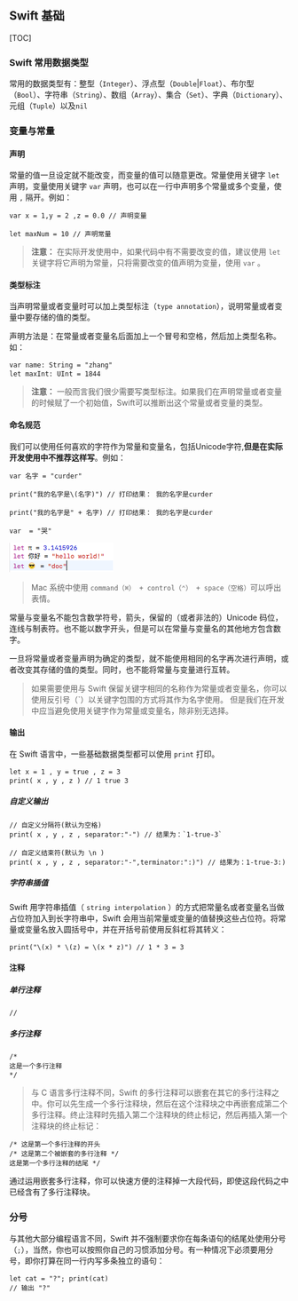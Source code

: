 ## Swift 基础

[TOC]

### Swift 常用数据类型
常用的数据类型有：整型（`Integer`）、浮点型（`Double`|`Float`）、布尔型（`Bool`）、字符串（`String`）、数组（`Array`）、集合（`Set`）、字典（`Dictionary`）、元组（`Tuple`）以及`nil`

### 变量与常量

#### 声明

常量的值一旦设定就不能改变，而变量的值可以随意更改。常量使用关键字 `let` 声明，变量使用关键字 `var` 声明，也可以在一行中声明多个常量或多个变量，使用 `,` 隔开。例如：
```
var x = 1,y = 2 ,z = 0.0 // 声明变量

let maxNum = 10 // 声明常量
```
> **注意：**
> 在实际开发使用中，如果代码中有不需要改变的值，建议使用 `let` 关键字将它声明为常量，只将需要改变的值声明为变量，使用 `var` 。

#### 类型标注

当声明常量或者变量时可以加上类型标注（`type annotation`），说明常量或者变量中要存储的值的类型。

声明方法是：在常量或者变量名后面加上一个冒号和空格，然后加上类型名称。如：

```
var name: String = "zhang"
let maxInt: UInt = 1844
```

> **注意：** 一般而言我们很少需要写类型标注。如果我们在声明常量或者变量的时候赋了一个初始值，Swift可以推断出这个常量或者变量的类型。

#### 命名规范
我们可以使用任何喜欢的字符作为常量和变量名，包括Unicode字符,**但是在实际开发使用中不推荐这样写**。例如：

```
var 名字 = "curder"

print("我的名字是\(名字)") // 打印结果： 我的名字是curder

print("我的名字是" + 名字) // 打印结果： 我的名字是curder

var  = "哭"
```

![](image/QQ20161207-0.png)

> Mac 系统中使用 `command（⌘） + control（⌃） + space（空格）`可以呼出表情。 

常量与变量名不能包含数学符号，箭头，保留的（或者非法的）Unicode 码位，连线与制表符。也不能以数字开头，但是可以在常量与变量名的其他地方包含数字。

一旦将常量或者变量声明为确定的类型，就不能使用相同的名字再次进行声明，或者改变其存储的值的类型。同时，也不能将常量与变量进行互转。

> 如果需要使用与 Swift 保留关键字相同的名称作为常量或者变量名，你可以使用反引号（`）以关键字包围的方式将其作为名字使用。
但是我们在开发中应当避免使用关键字作为常量或变量名，除非别无选择。

#### 输出

在 Swift 语言中，一些基础数据类型都可以使用 `print` 打印。

```
let x = 1 , y = true , z = 3
print( x , y , z ) // 1 true 3
```

##### 自定义输出

```
// 自定义分隔符(默认为空格) 
print( x , y , z , separator:"-") // 结果为：`1-true-3`

// 自定义结束符(默认为 \n ) 
print( x , y , z , separator:"-",terminator:":)") // 结果为：1-true-3:)
```

##### 字符串插值
Swift 用字符串插值（ `string interpolation` ）的方式把常量名或者变量名当做占位符加入到长字符串中，Swift 会用当前常量或变量的值替换这些占位符。将常量或变量名放入圆括号中，并在开括号前使用反斜杠将其转义：

```
print("\(x) * \(z) = \(x * z)") // 1 * 3 = 3
```

#### 注释

##### 单行注释 
```
//
```

##### 多行注释
```
/*
这是一个多行注释
*/
```

> 与 C 语言多行注释不同，Swift 的多行注释可以嵌套在其它的多行注释之中。你可以先生成一个多行注释块，然后在这个注释块之中再嵌套成第二个多行注释。终止注释时先插入第二个注释块的终止标记，然后再插入第一个注释块的终止标记：

```
/* 这是第一个多行注释的开头
/* 这是第二个被嵌套的多行注释 */
这是第一个多行注释的结尾 */
```

通过运用嵌套多行注释，你可以快速方便的注释掉一大段代码，即使这段代码之中已经含有了多行注释块。


### 分号

与其他大部分编程语言不同，Swift 并不强制要求你在每条语句的结尾处使用分号（`;`），当然，你也可以按照你自己的习惯添加分号。有一种情况下必须要用分号，即你打算在同一行内写多条独立的语句：

~~~
let cat = "?"; print(cat)
// 输出 "?"
~~~